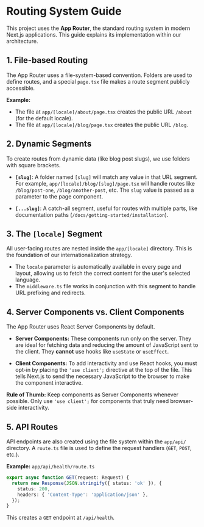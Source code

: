 # Routing System Guide

This project uses the **App Router**, the standard routing system in modern Next.js applications. This guide explains its implementation within our architecture.

## 1. File-based Routing

The App Router uses a file-system-based convention. Folders are used to define routes, and a special `page.tsx` file makes a route segment publicly accessible.

**Example:**
- The file at `app/[locale]/about/page.tsx` creates the public URL `/about` (for the default locale).
- The file at `app/[locale]/blog/page.tsx` creates the public URL `/blog`.

## 2. Dynamic Segments

To create routes from dynamic data (like blog post slugs), we use folders with square brackets.

- **`[slug]`**: A folder named `[slug]` will match any value in that URL segment. For example, `app/[locale]/blog/[slug]/page.tsx` will handle routes like `/blog/post-one`, `/blog/another-post`, etc. The `slug` value is passed as a parameter to the page component.

- **`[...slug]`**: A catch-all segment, useful for routes with multiple parts, like documentation paths (`/docs/getting-started/installation`).

## 3. The `[locale]` Segment

All user-facing routes are nested inside the `app/[locale]` directory. This is the foundation of our internationalization strategy.

- The `locale` parameter is automatically available in every page and layout, allowing us to fetch the correct content for the user's selected language.
- The `middleware.ts` file works in conjunction with this segment to handle URL prefixing and redirects.

## 4. Server Components vs. Client Components

The App Router uses React Server Components by default.

- **Server Components:** These components run only on the server. They are ideal for fetching data and reducing the amount of JavaScript sent to the client. They **cannot** use hooks like `useState` or `useEffect`.

- **Client Components:** To add interactivity and use React hooks, you must opt-in by placing the `'use client';` directive at the top of the file. This tells Next.js to send the necessary JavaScript to the browser to make the component interactive.

**Rule of Thumb:** Keep components as Server Components whenever possible. Only use `'use client';` for components that truly need browser-side interactivity.

## 5. API Routes

API endpoints are also created using the file system within the `app/api/` directory. A `route.ts` file is used to define the request handlers (`GET`, `POST`, etc.).

**Example:** `app/api/health/route.ts`
```typescript
export async function GET(request: Request) {
  return new Response(JSON.stringify({ status: 'ok' }), {
    status: 200,
    headers: { 'Content-Type': 'application/json' },
  });
}
```
This creates a `GET` endpoint at `/api/health`.